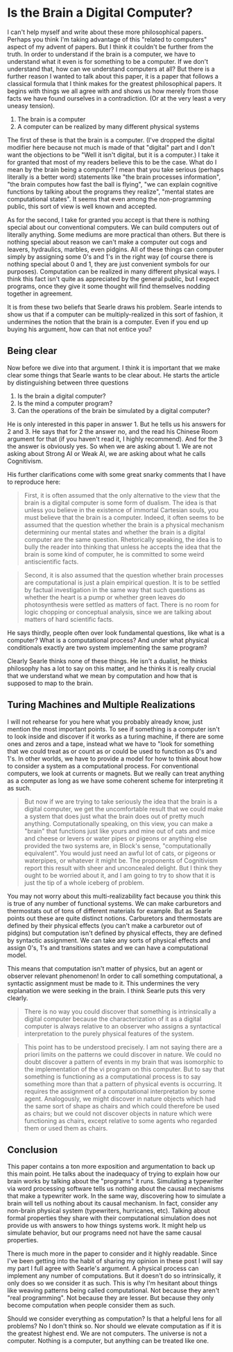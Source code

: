 # Is the Brain a Digital Computer?

I can't help myself and write about these more philosophical papers. Perhaps you think I'm taking advantage of this "related to computers" aspect of my advent of papers. But I think it couldn't be further from the truth. In order to understand if the brain is a computer, we have to understand what it even is for something to be a computer. If we don't understand that, how can we understand computers at all? But there is a further reason I wanted to talk about this paper, it is a paper that follows a classical formula that I think makes for the greatest philosophical papers. It begins with things we all agree with and shows us how merely from those facts we have found ourselves in a contradiction. (Or at the very least a very uneasy tension).

1. The brain is a  computer
2. A computer can be realized by many different physical systems

The first of these is that the brain is a computer. (I've dropped the digital modifier here because not much is made of that "digital" part and I don't want the objections to be "Well it isn't digital, but it is a computer.) I take it for granted that most of my readers believe this to be the case. What do I mean by the brain being a computer? I mean that you take serious (perhaps literally is a better word) statements like "the brain processes information", "the brain computes how fast the ball is flying", "we can explain cognitive functions by talking about the programs they realize", "mental states are computational states". It seems that even among the non-programming public, this sort of view is well known and accepted.

As for the second, I take for granted you accept is that there is nothing special about our conventional computers. We can build computers out of literally anything. Some mediums are more practical than others. But there is nothing special about reason we can't make a computer out cogs and leavers, hydraulics, marbles, even pidgins. All of these things can computer simply by assigning some 0's and 1's in the right way (of course there is nothing special about 0 and 1, they are just convenient symbols for our purposes). Computation can be realized in many different physical ways. I think this fact isn't quite as appreciated by the general public, but I expect programs, once they give it some thought will find themselves nodding together in agreement.

It is from these two beliefs that Searle draws his problem. Searle intends to show us that if a computer can be multiply-realized in this sort of fashion, it undermines the notion that the brain is a computer. Even if you end up buying his argument, how can that not entice you?

## Being clear

Now before we dive into that argument. I think it is important that we make clear some things that Searle wants to be clear about. He starts the article by distinguishing between three questions

1. Is the brain a digital computer?
2. Is the mind a computer program?
3. Can the operations of the brain be simulated by a digital computer?

He is only interested in this paper in answer 1. But he tells us his answers for 2 and 3. He says that for 2 the answer no, and the read his Chinese Room argument for that (if you haven't read it, I highly recommend). And for the 3 the answer is obviously yes. So when we are asking about 1. We are not asking about Strong AI or Weak AI, we are asking about what he calls Cognitivism. 

His further clarifications come with some great snarky comments that I have to reproduce here:

> First, it is often assumed that the only alternative to the view that the brain is a digital computer is some form of dualism. The idea is that unless you believe in the existence of immortal Cartesian souls, you must believe that the brain is a computer. Indeed, it often seems to be assumed that the question whether the brain is a physical mechanism determining our mental states and whether the brain is a digital computer are the same question. Rhetorically speaking, the idea is to bully the reader into thinking that unless he accepts the idea that the brain is some kind of computer, he is committed to some weird antiscientific facts.

> Second, it is also assumed that the question whether brain processes are computational is just a plain empirical question. It is to be settled by factual investigation in the same way that such questions as whether the heart is a pump or whether green leaves do photosynthesis were settled as matters of fact. There is no room for logic chopping or conceptual analysis, since we are talking about matters of hard scientific facts.

He says thirdly, people often over look fundamental questions, like what is a computer? What is a computational process? And under what physical conditionals exactly are two system implementing the same program?

Clearly Searle thinks none of these things. He isn't a dualist, he thinks philosophy has a lot to say on this matter, and he thinks it is really crucial that we understand what we mean by computation and how that is supposed to map to the brain.

## Turing Machines and Multiple Realizations

I will not rehearse for you here what you probably already know, just mention the most important points. To see if something is a computer isn't to look inside and discover if it works as a turing machine, if there are some ones and zeros and a tape, instead what we have to "look for something that we could treat as or count as or could be used to function as 0's and 1's. In other worlds, we have to provide a model for how to think about how to consider a system as a computational process. For conventional computers, we look at currents or magnets. But we really can treat anything as a computer as long as we have some coherent scheme for interpreting it as such.

> But now if we are trying to take seriously the idea that the brain is a digital computer, we get the uncomfortable result that we could make a system that does just what the brain does out of pretty much anything. Computationally speaking, on this view, you can make a "brain" that functions just like yours and mine out of cats and mice and cheese or levers or water pipes or pigeons or anything else provided the two systems are, in Block's sense, "computationally equivalent". You would just need an awful lot of cats, or pigeons or waterpipes, or whatever it might be. The proponents of Cognitivism report this result with sheer and unconcealed delight. But I think they ought to be worried about it, and I am going to try to show that it is just the tip of a whole iceberg of problem.

You may not worry about this multi-realizability fact because you think this is true of any number of functional systems. We can make carburetors and thermostats out of tons of different materials for example. But as Searle points out these are quite distinct notions. Carburetors and thermostats are defined by their physical effects (you can't make a carburetor out of pidgins) but computation isn't defined by physical effects, they are defined by syntactic assignment. We can take any sorts of physical effects and assign 0's, 1's and transitions states and we can have a computational model.

This means that computation isn't matter of physics, but an agent or observer relevant phenomenon! In order to call something computational, a syntactic assignment must be made to it. This undermines the very explanation we were seeking in the brain. I think Searle puts this very clearly.

> There is no way you could discover that something is intrinsically a digital computer because the characterization of it as a digital computer is always relative to an observer who assigns a syntactical interpretation to the purely physical features of the system. 

> This point has to be understood precisely. I am not saying there are a priori limits on the patterns we could discover in nature. We could no doubt discover a pattern of events in my brain that was isomorphic to the implementation of the vi program on this computer. But to say that something is functioning as a computational process is to say something more than that a pattern of physical events is occurring. It requires the assignment of a computational interpretation by some agent. Analogously, we might discover in nature objects which had the same sort of shape as chairs and which could therefore be used as chairs; but we could not discover objects in nature which were functioning as chairs, except relative to some agents who regarded them or used them as chairs.

## Conclusion

This paper contains a ton more exposition and argumentation to back up this main point. He talks about the inadequacy of trying to explain how our brain works by talking about the "programs" it runs. Simulating a typewriter via word processing software tells us nothing about the causal mechanisms that make a typewriter work. In the same way, discovering how to simulate a brain will tell us nothing about its causal mechanism. In fact, consider any non-brain physical system (typewriters, hurricanes, etc). Talking about formal properties they share with their computational simulation does not provide us with answers to how things systems work. It might help us simulate behavior, but our programs need not have the same causal properties.

There is much more in the paper to consider and it highly readable. Since I've been getting into the habit of sharing my opinion in these post I will say my part I full agree with Searle's argument. A physical process can implement any number of computations. But it doesn't do so intrinsically, it only does so we consider it as such. This is why I'm hesitant about things like weaving patterns being called computational. Not because they aren't "real programming". Not because they are lesser. But because they only become computation when people consider them as such.

Should we consider everything as computation? Is that a helpful lens for all problems? No I don't think so. Nor should we elevate computation as if it is the greatest highest end. We are not computers. The universe is not a computer. Nothing is a computer, but anything can be treated like one.
